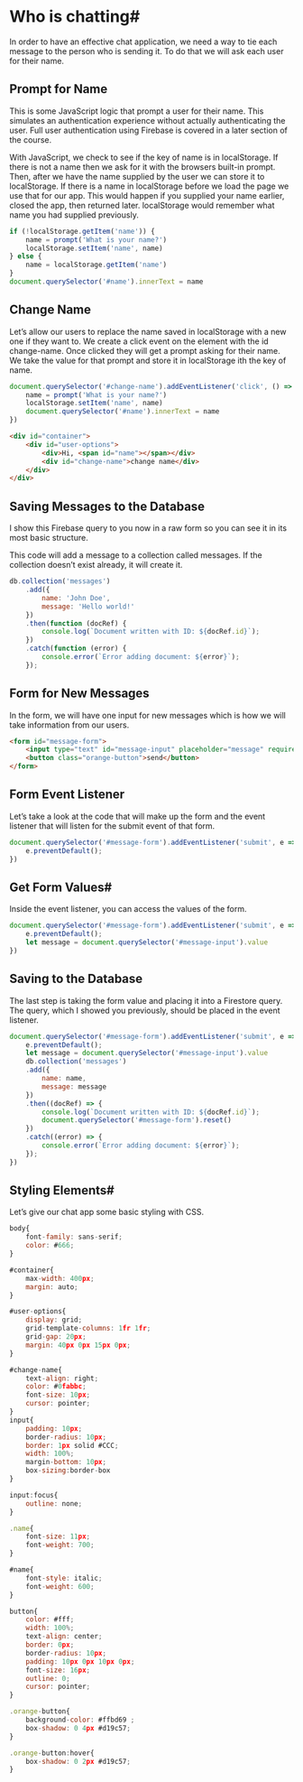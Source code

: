 # Who is chatting#
In order to have an effective chat application, we need a way to tie each message to the person who is sending it. To do that we will ask each user for their name.   

## Prompt for Name
This is some JavaScript logic that prompt a user for their name. This simulates an authentication experience without actually authenticating the user. Full user authentication using Firebase is covered in a later section of the course.   

With JavaScript, we check to see if the key of name is in localStorage. If there is not a name then we ask for it with the browsers built-in prompt. Then, after we have the name supplied by the user we can store it to localStorage. If there is a name in localStorage before we load the page we use that for our app. This would happen if you supplied your name earlier, closed the app, then returned later. localStorage would remember what name you had supplied previously.   

```javascript
if (!localStorage.getItem('name')) {
	name = prompt('What is your name?')
	localStorage.setItem('name', name)
} else {
	name = localStorage.getItem('name')
}
document.querySelector('#name').innerText = name
```

## Change Name
Let’s allow our users to replace the name saved in localStorage with a new one if they want to. We create a click event on the element with the id change-name. Once clicked they will get a prompt asking for their name. We take the value for that prompt and store it in localStorage ith the key of name.

```javascript
document.querySelector('#change-name').addEventListener('click', () => {
	name = prompt('What is your name?')
	localStorage.setItem('name', name)
	document.querySelector('#name').innerText = name
})
```
```html
<div id="container">
	<div id="user-options">
		<div>Hi, <span id="name"></span></div>
		<div id="change-name">change name</div>
	</div>
</div>
```

## Saving Messages to the Database
I show this Firebase query to you now in a raw form so you can see it in its most basic structure.

This code will add a message to a collection called messages. If the collection doesn’t exist already, it will create it.


```javascript
db.collection('messages')
	.add({
		name: 'John Doe',
		message: 'Hello world!' 
	})
	.then(function (docRef) {
		console.log(`Document written with ID: ${docRef.id}`);
	})
	.catch(function (error) {
		console.error(`Error adding document: ${error}`);
	});

```
## Form for New Messages
In the form, we will have one input for new messages which is how we will take information from our users.

```html
<form id="message-form">
	<input type="text" id="message-input" placeholder="message" required>
	<button class="orange-button">send</button>
</form>
```

## Form Event Listener
Let’s take a look at the code that will make up the form and the event listener that will listen for the submit event of that form.

```javascript
document.querySelector('#message-form').addEventListener('submit', e => {
	e.preventDefault();
})
```

## Get Form Values#
Inside the event listener, you can access the values of the form.

```javascript
document.querySelector('#message-form').addEventListener('submit', e => {
	e.preventDefault();
	let message = document.querySelector('#message-input').value 
})
```

## Saving to the Database
The last step is taking the form value and placing it into a Firestore query. The query, which I showed you previously, should be placed in the event listener.

```javascript
document.querySelector('#message-form').addEventListener('submit', e => {
	e.preventDefault();
	let message = document.querySelector('#message-input').value 
	db.collection('messages')
	.add({
		name: name,
		message: message
	})
	.then((docRef) => {
		console.log(`Document written with ID: ${docRef.id}`);
		document.querySelector('#message-form').reset()
	})
	.catch((error) => {
		console.error(`Error adding document: ${error}`);
	});
})
```

## Styling Elements#
Let’s give our chat app some basic styling with CSS.

```javascript
body{
    font-family: sans-serif;
    color: #666;
}

#container{
    max-width: 400px;
    margin: auto;
}

#user-options{
    display: grid;
    grid-template-columns: 1fr 1fr;
    grid-gap: 20px;
    margin: 40px 0px 15px 0px;
}

#change-name{
    text-align: right;
    color: #0fabbc;
    font-size: 10px;
    cursor: pointer;
}
input{
    padding: 10px;
    border-radius: 10px;
    border: 1px solid #CCC;
    width: 100%;
    margin-bottom: 10px;
    box-sizing:border-box
}

input:focus{
    outline: none;
}

.name{
    font-size: 11px;
    font-weight: 700;
}

#name{
    font-style: italic;
    font-weight: 600;
}

button{
    color: #fff;
    width: 100%;
    text-align: center;
    border: 0px;
    border-radius: 10px;
    padding: 10px 0px 10px 0px;
    font-size: 16px;
    outline: 0;
    cursor: pointer;
}

.orange-button{
    background-color: #ffbd69 ;
	box-shadow: 0 4px #d19c57;
}

.orange-button:hover{
    box-shadow: 0 2px #d19c57;
}
```